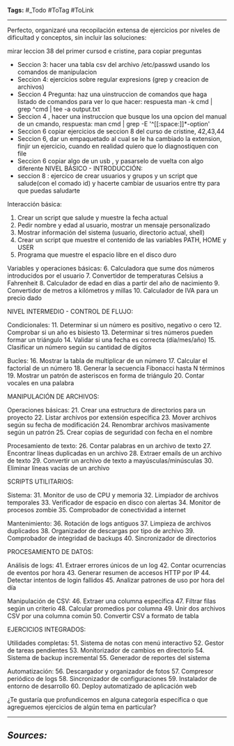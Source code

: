 **Tags:** #_Todo
#ToTag #ToLink 
- - -
Perfecto, organizaré una recopilación extensa de ejercicios por niveles de dificultad y conceptos, sin incluir las soluciones:

mirar leccion 38 del primer cursod e cristine, para copiar preguntas

- Seccion 3: hacer una tabla csv del archivo /etc/passwd usando los comandos de manipulacion
- Seccion 4: ejercicios sobre regular expresions (grep y creacion de archivos)
- Seccion 4 Pregunta: haz una uinstruccion de comandos que haga listado de comandos para ver lo que hacer: respuesta man -k cmd | grep \^cmd |  tee -a output.txt
- Seccion 4 , hacer una instruccion que busque los una opcion del manual de un cmando, respuesta: man cmd | grep -E '^\[\[:space:]]*-option'
- Seccion 6  copiar ejercicios de seccion 8 del curso de cristine, 42,43,44
- Seccion 6, dar un empaquetado al cual se le ha cambiado la extension, finjir un ejercicio, cuando en realidad quiero que lo diagnostiquen con file
- Seccion 6 copiar algo de un usb , y pasarselo de vuelta con algo diferente
NIVEL BÁSICO - INTRODUCCIÓN:
- seccion 8 : ejercico de crear usuarios y grupos y un script que salude(con el comado id) y hacerte cambiar de usuarios entre tty para que puedas saludarte

Interacción básica:
1. Crear un script que salude y muestre la fecha actual
2. Pedir nombre y edad al usuario, mostrar un mensaje personalizado
3. Mostrar información del sistema (usuario, directorio actual, shell)
4. Crear un script que muestre el contenido de las variables PATH, HOME y USER
5. Programa que muestre el espacio libre en el disco duro

Variables y operaciones básicas:
6. Calculadora que sume dos números introducidos por el usuario
7. Convertidor de temperaturas Celsius a Fahrenheit
8. Calculador de edad en días a partir del año de nacimiento
9. Convertidor de metros a kilómetros y millas
10. Calculador de IVA para un precio dado

NIVEL INTERMEDIO - CONTROL DE FLUJO:

Condicionales:
11. Determinar si un número es positivo, negativo o cero
12. Comprobar si un año es bisiesto
13. Determinar si tres números pueden formar un triángulo
14. Validar si una fecha es correcta (día/mes/año)
15. Clasificar un número según su cantidad de dígitos

Bucles:
16. Mostrar la tabla de multiplicar de un número
17. Calcular el factorial de un número
18. Generar la secuencia Fibonacci hasta N términos
19. Mostrar un patrón de asteriscos en forma de triángulo
20. Contar vocales en una palabra

MANIPULACIÓN DE ARCHIVOS:

Operaciones básicas:
21. Crear una estructura de directorios para un proyecto
22. Listar archivos por extensión específica
23. Mover archivos según su fecha de modificación
24. Renombrar archivos masivamente según un patrón
25. Crear copias de seguridad con fecha en el nombre

Procesamiento de texto:
26. Contar palabras en un archivo de texto
27. Encontrar líneas duplicadas en un archivo
28. Extraer emails de un archivo de texto
29. Convertir un archivo de texto a mayúsculas/minúsculas
30. Eliminar líneas vacías de un archivo

SCRIPTS UTILITARIOS:

Sistema:
31. Monitor de uso de CPU y memoria
32. Limpiador de archivos temporales
33. Verificador de espacio en disco con alertas
34. Monitor de procesos zombie
35. Comprobador de conectividad a internet

Mantenimiento:
36. Rotación de logs antiguos
37. Limpieza de archivos duplicados
38. Organizador de descargas por tipo de archivo
39. Comprobador de integridad de backups
40. Sincronizador de directorios

PROCESAMIENTO DE DATOS:

Análisis de logs:
41. Extraer errores únicos de un log
42. Contar ocurrencias de eventos por hora
43. Generar resumen de accesos HTTP por IP
44. Detectar intentos de login fallidos
45. Analizar patrones de uso por hora del día

Manipulación de CSV:
46. Extraer una columna específica
47. Filtrar filas según un criterio
48. Calcular promedios por columna
49. Unir dos archivos CSV por una columna común
50. Convertir CSV a formato de tabla

EJERCICIOS INTEGRADOS:

Utilidades completas:
51. Sistema de notas con menú interactivo
52. Gestor de tareas pendientes
53. Monitorizador de cambios en directorio
54. Sistema de backup incremental
55. Generador de reportes del sistema

Automatización:
56. Descargador y organizador de fotos
57. Compresor periódico de logs
58. Sincronizador de configuraciones
59. Instalador de entorno de desarrollo
60. Deploy automatizado de aplicación web

¿Te gustaría que profundicemos en alguna categoría específica o que agreguemos ejercicios de algún tema en particular?

- - - 
## ***Sources:***